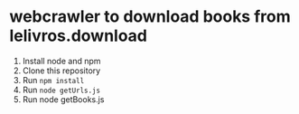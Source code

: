 # webcrawler to download books from lelivros.download
1. Install node and npm
2. Clone this repository
3. Run <code>npm install</code>
4. Run <code>node getUrls.js</code>
5. Run node getBooks.js
